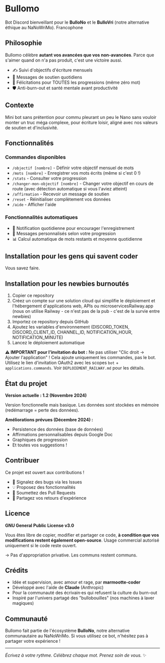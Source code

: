 # Bullomo

Bot Discord bienveillant pour le **BulloNo** et le **BulloVri** (notre alternative éthique au NaNoWriMo).
Francophone

## Philosophie

Bullomo célèbre **autant vos avancées que vos non-avancées**. Parce que s'aimer quand on n'a pas produit, c'est une victoire aussi.

- ✍️ Suivi d'objectifs d'écriture mensuels
- 💙 Messages de soutien quotidiens
- 🎉 Félicitations pour TOUTES les progressions (même zéro mot)
- 🛡️ Anti-burn-out et santé mentale avant productivité

## Contexte

Mini bot sans prétention pour commu pleurant un peu le Nano sans vouloir monter un truc méga complexe, pour écriture loisir, aligné avec nos valeurs de soutien et d'inclusivité. 

## Fonctionnalités

### Commandes disponibles

- `/objectif [nombre]` - Définir votre objectif mensuel de mots
- `/mots [nombre]` - Enregistrer vos mots écrits (même si c'est 0 !)
- `/stats` - Consulter votre progression
- `/changer-mon-objectif [nombre]` - Changer votre objectif en cours de route (avec détection automatique si vous l'aviez atteint)
- `/affirmation` - Recevoir un message de soutien
- `/reset` - Réinitialiser complètement vos données
- `/aide` - Afficher l'aide

### Fonctionnalités automatiques

- 🔔 Notification quotidienne pour encourager l'enregistrement
- 💬 Messages personnalisés selon votre progression
- 📊 Calcul automatique de mots restants et moyenne quotidienne

## Installation pour les gens qui savent coder

Vous savez faire.


## Installation pour les newbies burnoutés

1. Copier ce repository
2. Créez un compte sur une solution cloud qui simplifie le déploiement et l'hébergement d'applications web, APIs ou microservicesRailway.app (nous on utilise Railway - ce n'est pas de la pub - c'est de la survie entre newbies)
3. Importez ce repository depuis GitHub
4. Ajoutez les variables d'environnement (DISCORD_TOKEN, DISCORD_CLIENT_ID, CHANNEL_ID, NOTIFICATION_HOUR, NOTIFICATION_MINUTE)
5. Lancez le déploiement automatique

**⚠️ IMPORTANT pour l'invitation du bot :**
Ne pas utiliser "Clic droit → Ajouter l'application" ! Cela ajoute uniquement les commandes, pas le bot. Utilisez le lien d'invitation OAuth2 avec les scopes `bot` + `applications.commands`. Voir `DEPLOIEMENT_RAILWAY.md` pour les détails.

## État du projet

**Version actuelle : 1.2 (Novembre 2024)**

Version fonctionnelle mais basique. Les données sont stockées en mémoire (redémarrage = perte des données). 

**Améliorations prévues (Décembre 2024) :**
- Persistence des données (base de données)
- Affirmations personnalisables depuis Google Doc
- Graphiques de progression
- Et toutes vos suggestions !

## Contribuer

Ce projet est ouvert aux contributions ! 

- 🐛 Signalez des bugs via les Issues
- 💡 Proposez des fonctionnalités
- 🔧 Soumettez des Pull Requests
- 💬 Partagez vos retours d'expérience

## Licence

**GNU General Public License v3.0**

Vous êtes libre de copier, modifier et partager ce code, **à condition que vos modifications restent également open-source**. Usage commercial autorisé uniquement si le code reste ouvert.

→ Pas d'appropriation privative. Les communs restent communs.

## Crédits

- Idée et supervision, avec amour et rage, par **marmootte-coder**
- Développé avec l'aide de **Claude** (Anthropic)
- Pour la communauté des écrivain·es qui refusent la culture du burn-out
- Inspiré par l'univers partagé des "bullobouilles" (nos machines à laver magiques)

## Communauté

Bullomo fait partie de l'écosystème **BulloNo**, notre alternative communautaire au NaNoWriMo. Si vous utilisez ce bot, n'hésitez pas à partager votre expérience !

---

*Écrivez à votre rythme. Célébrez chaque mot. Prenez soin de vous.* ✨
